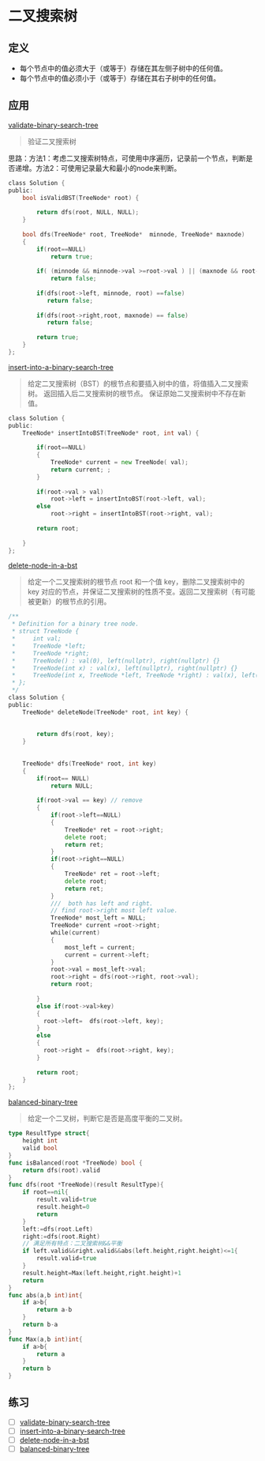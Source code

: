 # 二叉搜索树

## 定义

* 每个节点中的值必须大于（或等于）存储在其左侧子树中的任何值。
* 每个节点中的值必须小于（或等于）存储在其右子树中的任何值。

## 应用

[validate-binary-search-tree](https://leetcode.com/problems/validate-binary-search-tree/)

> 验证二叉搜索树

思路：方法1：考虑二叉搜索树特点，可使用中序遍历，记录前一个节点，判断是否递增。方法2：可使用记录最大和最小的node来判断。

```go
class Solution {
public:
    bool isValidBST(TreeNode* root) {
        
        return dfs(root, NULL, NULL); 
    }
    
    bool dfs(TreeNode* root, TreeNode*  minnode, TreeNode* maxnode)
    {
        if(root==NULL)
            return true; 
        
        if( (minnode && minnode->val >=root->val ) || (maxnode && root->val >=maxnode->val) )
            return false; 
        
        if(dfs(root->left, minnode, root) ==false)
           return false; 
        
        if(dfs(root->right,root, maxnode) == false)
           return false; 
           
        return true;                                
    }
};
```

[insert-into-a-binary-search-tree](https://leetcode-cn.com/problems/insert-into-a-binary-search-tree/)

> 给定二叉搜索树（BST）的根节点和要插入树中的值，将值插入二叉搜索树。 返回插入后二叉搜索树的根节点。 保证原始二叉搜索树中不存在新值。

```go
class Solution {
public:
    TreeNode* insertIntoBST(TreeNode* root, int val) {
        
        if(root==NULL)
        {
            TreeNode* current = new TreeNode( val); 
            return current; ; 
        }
        
        if(root->val > val)
            root->left = insertIntoBST(root->left, val);
        else
            root->right = insertIntoBST(root->right, val); 
        
        return root; 
        
    }
};
```

[delete-node-in-a-bst](https://leetcode-cn.com/problems/delete-node-in-a-bst/)

> 给定一个二叉搜索树的根节点 root 和一个值 key，删除二叉搜索树中的  key  对应的节点，并保证二叉搜索树的性质不变。返回二叉搜索树（有可能被更新）的根节点的引用。

```go
/**
 * Definition for a binary tree node.
 * struct TreeNode {
 *     int val;
 *     TreeNode *left;
 *     TreeNode *right;
 *     TreeNode() : val(0), left(nullptr), right(nullptr) {}
 *     TreeNode(int x) : val(x), left(nullptr), right(nullptr) {}
 *     TreeNode(int x, TreeNode *left, TreeNode *right) : val(x), left(left), right(right) {}
 * };
 */
class Solution {
public:
    TreeNode* deleteNode(TreeNode* root, int key) {
        
        
        return dfs(root, key); 
    }
    
    
    TreeNode* dfs(TreeNode* root, int key)
    {
        if(root== NULL)
            return NULL; 
        
        if(root->val == key) // remove
        {
            if(root->left==NULL)
            {
                TreeNode* ret = root->right;                 
                delete root;                 
                return ret;
            }
            if(root->right==NULL)
            {
                TreeNode* ret = root->left; 
                delete root; 
                return ret; 
            }
            ///  both has left and right. 
            // find root->right most left value. 
            TreeNode* most_left = NULL; 
            TreeNode* current =root->right; 
            while(current)
            {
                most_left = current; 
                current = current->left; 
            } 
            root->val = most_left->val; 
            root->right = dfs(root->right, root->val);             
            return root; 
            
        }
        else if(root->val>key)
        {
          root->left=  dfs(root->left, key); 
        }
        else
        {
          root->right =  dfs(root->right, key); 
        }
        
        return root; 
    }
};
```

[balanced-binary-tree](https://leetcode-cn.com/problems/balanced-binary-tree/)

> 给定一个二叉树，判断它是否是高度平衡的二叉树。

```go
type ResultType struct{
    height int
    valid bool
}
func isBalanced(root *TreeNode) bool {
    return dfs(root).valid
}
func dfs(root *TreeNode)(result ResultType){
    if root==nil{
        result.valid=true
        result.height=0
        return
    }
    left:=dfs(root.Left)
    right:=dfs(root.Right)
    // 满足所有特点：二叉搜索树&&平衡
    if left.valid&&right.valid&&abs(left.height,right.height)<=1{
        result.valid=true
    }
    result.height=Max(left.height,right.height)+1
    return
}
func abs(a,b int)int{
    if a>b{
        return a-b
    }
    return b-a
}
func Max(a,b int)int{
    if a>b{
        return a
    }
    return b
}
```

## 练习

* [ ] [validate-binary-search-tree](https://leetcode-cn.com/problems/validate-binary-search-tree/)
* [ ] [insert-into-a-binary-search-tree](https://leetcode-cn.com/problems/insert-into-a-binary-search-tree/)
* [ ] [delete-node-in-a-bst](https://leetcode-cn.com/problems/delete-node-in-a-bst/)
* [ ] [balanced-binary-tree](https://leetcode-cn.com/problems/balanced-binary-tree/)
